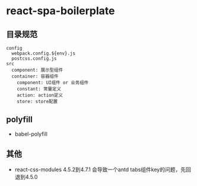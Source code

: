 # react-spa-boilerplate

## 目录规范

```
config
  webpack.config.${env}.js
  postcss.config.js
src
  component: 展示型组件
  container: 容器组件
    component: UI组件 or 业务组件
    constant: 常量定义
    action: action定义
    store: store配置
```

## polyfill

* babel-polyfill

## 其他

* react-css-modules 4.5.2到4.7.1 会导致一个antd tabs组件key的问题，先回退到4.5.0
